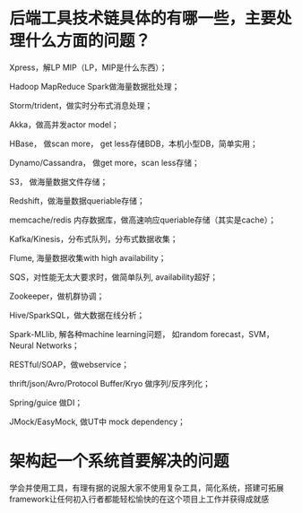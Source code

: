 # 后端工具技术链具体的有哪一些，主要处理什么方面的问题？

Xpress，解LP MIP（LP，MIP是什么东西）；

Hadoop MapReduce Spark做海量数据批处理；

Storm/trident，做实时分布式消息处理；

Akka，做高并发actor model；

HBase， 做scan more， get less存储BDB，本机小型DB，简单实用；

Dynamo/Cassandra， 做get more，scan less存储；

S3， 做海量数据文件存储；

Redshift，做海量数据queriable存储；

memcache/redis 内存数据库，做高速响应queriable存储（其实是cache）；

Kafka/Kinesis，分布式队列，分布式数据收集；

Flume, 海量数据收集with high availability；

SQS，对性能无太大要求时，做简单队列, availability超好；

Zookeeper，做机群协调；

Hive/SparkSQL，做大数据在线分析；

 Spark-MLlib, 解各种machine learning问题， 如random forecast，SVM，Neural Networks；
 
 RESTful/SOAP，做webservice；
 
 thrift/json/Avro/Protocol Buffer/Kryo 做序列/反序列化；
 
 Spring/guice  做DI；
 
 JMock/EasyMock,  做UT中 mock dependency；

# 架构起一个系统首要解决的问题

学会并使用工具，有理有据的说服大家不使用复杂工具，简化系统，搭建可拓展framework让任何初入行者都能轻松愉快的在这个项目上工作并获得成就感
